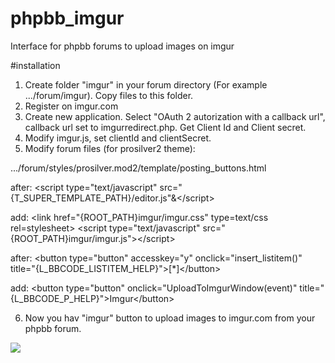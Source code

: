 # phpbb_imgur
Interface for phpbb forums to upload images on imgur

#installation

1. Create folder "imgur" in your forum directory (For example .../forum/imgur). Copy files to this folder.
2. Register on imgur.com
3. Create new application. Select "OAuth 2 autorization with a callback url", callback url set to imgurredirect.php. Get Client Id and Client secret.
4. Modify imgur.js, set clientId and clientSecret.
5. Modify forum files (for prosilver2 theme):

.../forum/styles/prosilver.mod2/template/posting_buttons.html

after:
&lt;script type="text/javascript" src="{T_SUPER_TEMPLATE_PATH}/editor.js"&&lt;/script&gt;

add:
&lt;link href="{ROOT_PATH}imgur/imgur.css" type=text/css rel=stylesheet&gt;
&lt;script type="text/javascript" src="{ROOT_PATH}imgur/imgur.js"&gt;&lt;/script&gt;

after:
&lt;button type="button" accesskey="y" onclick="insert_listitem()" title="{L_BBCODE_LISTITEM_HELP}"&gt;[*]&lt;/button&gt;

add:
&lt;button type="button" onclick="UploadToImgurWindow(event)" title="{L_BBCODE_P_HELP}"&gt;Imgur&lt;/button&gt;

6. Now you hav "imgur" button to upload images to imgur.com from your phpbb forum.

<img src="http://i.imgur.com/mDpgGIr.jpg">

